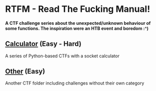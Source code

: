 # RTFM - Read The Fucking Manual!

#### A CTF challenge series about the unexpected/unknown behaviour of some functions. The inspiration were an HTB event and boredom :^)

## [Calculator](./calculator/README.md) (Easy - Hard)
A series of Python-based CTFs with a socket calculator

## [Other](./other/README.md) (Easy)
Another CTF folder including challenges without their own category
